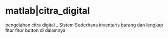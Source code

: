 # matlab|citra_digital
pengolahan citra digital _ Sistem Sederhana inventaris barang dan lengkap fitur fitur button di dalamnya

